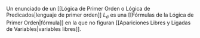 Un enunciado de un [[Lógica de Primer Orden o Lógica de Predicados|lenguaje de primer orden]] $L_σ$ es una [[Fórmulas de la Lógica de Primer Orden|fórmula]] en la que no figuran  [[Apariciones Libres y Ligadas de Variables|variables libres]].